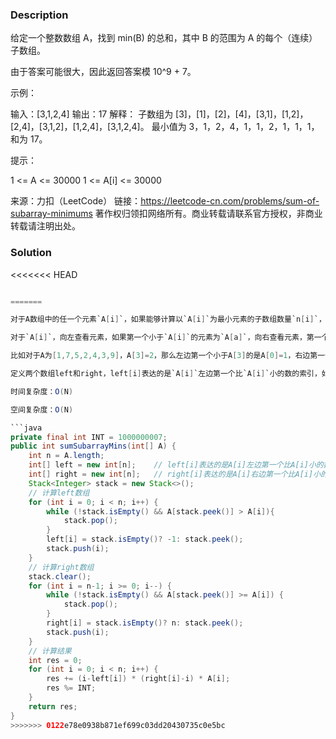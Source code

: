 ### Description

给定一个整数数组 A，找到 min(B) 的总和，其中 B 的范围为 A 的每个（连续）子数组。

由于答案可能很大，因此返回答案模 10^9 + 7。

 

示例：

输入：[3,1,2,4]
输出：17
解释：
子数组为 [3]，[1]，[2]，[4]，[3,1]，[1,2]，[2,4]，[3,1,2]，[1,2,4]，[3,1,2,4]。 
最小值为 3，1，2，4，1，1，2，1，1，1，和为 17。


提示：

1 <= A <= 30000
1 <= A[i] <= 30000

来源：力扣（LeetCode）
链接：https://leetcode-cn.com/problems/sum-of-subarray-minimums
著作权归领扣网络所有。商业转载请联系官方授权，非商业转载请注明出处。

### Solution
<<<<<<< HEAD
```java

=======

对于A数组中的任一个元素`A[i]`，如果能够计算以`A[i]`为最小元素的子数组数量`n[i]`，那么可以发现最终的结果就是`A[0]*n[0] + A[1]*n[1] +...+A[n-1]*n[n-1]`，所以现在转换问题为计算以`A[i]`为最小元素的子数组数量`n[i]`。

对于`A[i]`，向左查看元素，如果第一个小于`A[i]`的元素为`A[a]`，向右查看元素，第一个小于`A[i]`的元素为`A[b]`，可以发现以`A[i]`为最小元素的子数组数量`n[i]=(i-a)*(b-i)`。

比如对于A为[1,7,5,2,4,3,9]，A[3]=2，那么左边第一个小于A[3]的是A[0]=1，右边第一个小于A[3]的没有，那么为A.length=7，以A[3]为最小元素的子数组数量`n[3]=(3-0)*(7-3)=12`。

定义两个数组left和right，left[i]表达的是`A[i]`左边第一个比`A[i]`小的数的索引，如果都比`A[i]`大，那么为-1；right[i]表达的是`A[i]`右边第一个比`A[i]`小的数的索引，如果都比`A[i]`大，那么为n。

时间复杂度：O(N)

空间复杂度：O(N)

```java
private final int INT = 1000000007;
public int sumSubarrayMins(int[] A) {
    int n = A.length;
    int[] left = new int[n];    // left[i]表达的是A[i]左边第一个比A[i]小的数的索引，如果都比A[i]大，那么为-1
    int[] right = new int[n];   // right[i]表达的是A[i]右边第一个比A[i]小的数的索引，如果都比A[i]大，那么为n
    Stack<Integer> stack = new Stack<>();
    // 计算left数组
    for (int i = 0; i < n; i++) {
        while (!stack.isEmpty() && A[stack.peek()] > A[i]){
            stack.pop();
        }
        left[i] = stack.isEmpty()? -1: stack.peek();
        stack.push(i);
    }
    // 计算right数组
    stack.clear();
    for (int i = n-1; i >= 0; i--) {
        while (!stack.isEmpty() && A[stack.peek()] >= A[i]) {
            stack.pop();
        }
        right[i] = stack.isEmpty()? n: stack.peek();
        stack.push(i);
    }
    // 计算结果
    int res = 0;
    for (int i = 0; i < n; i++) {
        res += (i-left[i]) * (right[i]-i) * A[i];
        res %= INT;
    }
    return res;
}
>>>>>>> 0122e78e0938b871ef699c03dd20430735c0e5bc
```

